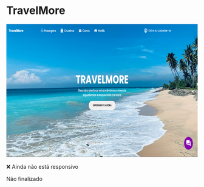 # TravelMore
<img src="TravelMore.png" width="600px" height="350px"></img>
<p>❌ Ainda não está responsivo</p>
<p>Não finalizado</p>
